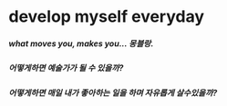 # develop myself everyday
##### what moves you, makes you... 몽블랑.
##### 어떻게하면 예술가가 될 수 있을까? 
##### 어떻게하면 매일 내가 좋아하는 일을 하며 자유롭게 살수있을까?
